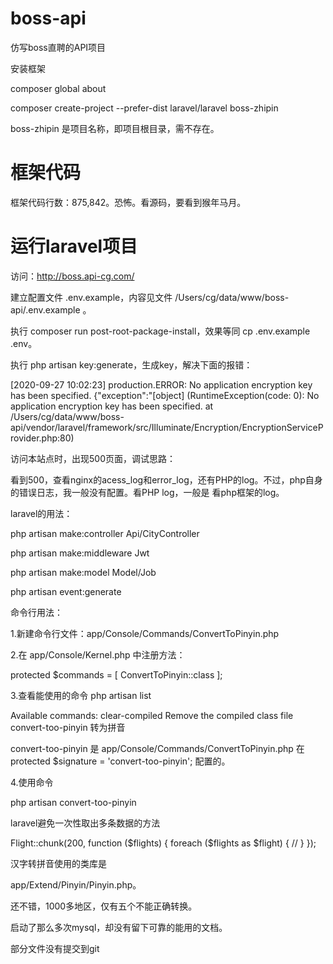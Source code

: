 # boss-api
仿写boss直聘的API项目

安装框架

composer global about

composer create-project --prefer-dist laravel/laravel boss-zhipin

boss-zhipin 是项目名称，即项目根目录，需不存在。

# 框架代码

框架代码行数：875,842。恐怖。看源码，要看到猴年马月。

# 运行laravel项目

访问：http://boss.api-cg.com/

建立配置文件 .env.example，内容见文件 /Users/cg/data/www/boss-api/.env.example 。

执行  composer run post-root-package-install，效果等同 cp .env.example .env。

执行 php artisan key:generate，生成key，解决下面的报错：

[2020-09-27 10:02:23] production.ERROR: No application encryption key has been specified. {"exception":"[object] (RuntimeException(code: 0): No application encryption key has been specified. at /Users/cg/data/www/boss-api/vendor/laravel/framework/src/Illuminate/Encryption/EncryptionServiceProvider.php:80)

访问本站点时，出现500页面，调试思路：

看到500，查看nginx的acess_log和error_log，还有PHP的log。不过，php自身的错误日志，我一般没有配置。看PHP log，一般是
看php框架的log。


laravel的用法：

php artisan make:controller Api/CityController

php artisan make:middleware Jwt

php artisan make:model Model/Job

php artisan event:generate

命令行用法：

1.新建命令行文件：app/Console/Commands/ConvertToPinyin.php

2.在 app/Console/Kernel.php 中注册方法：

protected $commands = [
    ConvertToPinyin::class
];

3.查看能使用的命令 php artisan list

Available commands:
  clear-compiled       Remove the compiled class file
  convert-too-pinyin   转为拼音

convert-too-pinyin 是 app/Console/Commands/ConvertToPinyin.php 在 protected $signature = 'convert-too-pinyin'; 配置的。

4.使用命令

php artisan convert-too-pinyin

laravel避免一次性取出多条数据的方法

Flight::chunk(200, function ($flights) {
    foreach ($flights as $flight) {
        //
    }
});

汉字转拼音使用的类库是

app/Extend/Pinyin/Pinyin.php。

还不错，1000多地区，仅有五个不能正确转换。

启动了那么多次mysql，却没有留下可靠的能用的文档。

部分文件没有提交到git









